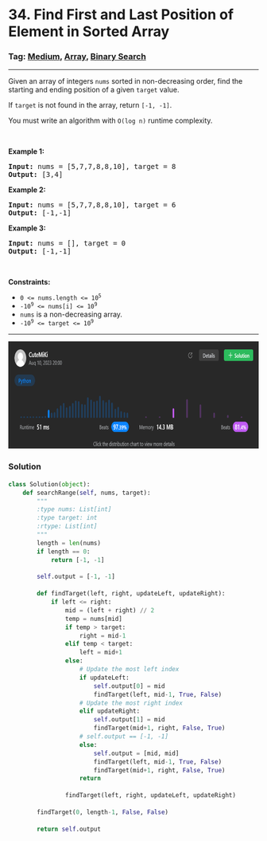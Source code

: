 # 34. Find First and Last Position of Element in Sorted Array
### Tag: [Medium](https://github.com/TheOnlyMiki/LeetCode-For-Fun/tree/main#medium-level), [Array](https://github.com/TheOnlyMiki/LeetCode-For-Fun/tree/main#array), [Binary Search](https://github.com/TheOnlyMiki/LeetCode-For-Fun/tree/main#binary-search)
---
<div class="px-5 pt-4"><div class="flex"></div><div class="xFUwe" data-track-load="description_content"><p>Given an array of integers <code>nums</code> sorted in non-decreasing order, find the starting and ending position of a given <code>target</code> value.</p>

<p>If <code>target</code> is not found in the array, return <code>[-1, -1]</code>.</p>

<p>You must&nbsp;write an algorithm with&nbsp;<code>O(log n)</code> runtime complexity.</p>

<p>&nbsp;</p>
<p><strong class="example">Example 1:</strong></p>
<pre><strong>Input:</strong> nums = [5,7,7,8,8,10], target = 8
<strong>Output:</strong> [3,4]
</pre><p><strong class="example">Example 2:</strong></p>
<pre><strong>Input:</strong> nums = [5,7,7,8,8,10], target = 6
<strong>Output:</strong> [-1,-1]
</pre><p><strong class="example">Example 3:</strong></p>
<pre><strong>Input:</strong> nums = [], target = 0
<strong>Output:</strong> [-1,-1]
</pre>
<p>&nbsp;</p>
<p><strong>Constraints:</strong></p>

<ul>
	<li><code>0 &lt;= nums.length &lt;= 10<sup>5</sup></code></li>
	<li><code>-10<sup>9</sup>&nbsp;&lt;= nums[i]&nbsp;&lt;= 10<sup>9</sup></code></li>
	<li><code>nums</code> is a non-decreasing array.</li>
	<li><code>-10<sup>9</sup>&nbsp;&lt;= target&nbsp;&lt;= 10<sup>9</sup></code></li>
</ul>
</div></div>

---
<img src="Submit.png" width="700" height="215" />

### Solution

```python
class Solution(object):
    def searchRange(self, nums, target):
        """
        :type nums: List[int]
        :type target: int
        :rtype: List[int]
        """
        length = len(nums)
        if length == 0:
            return [-1, -1]

        self.output = [-1, -1]
        
        def findTarget(left, right, updateLeft, updateRight):
            if left <= right:
                mid = (left + right) // 2
                temp = nums[mid]
                if temp > target:
                    right = mid-1
                elif temp < target:
                    left = mid+1
                else:
                    # Update the most left index
                    if updateLeft:
                        self.output[0] = mid
                        findTarget(left, mid-1, True, False)
                    # Update the most right index
                    elif updateRight:
                        self.output[1] = mid
                        findTarget(mid+1, right, False, True)
                    # self.output == [-1, -1]
                    else:
                        self.output = [mid, mid]
                        findTarget(left, mid-1, True, False)
                        findTarget(mid+1, right, False, True)
                    return

                findTarget(left, right, updateLeft, updateRight)

        findTarget(0, length-1, False, False)
                
        return self.output
```
